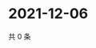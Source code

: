 # 2021-12-06

共 0 条

<!-- BEGIN WEIBO -->
<!-- 最后更新时间 Mon Dec 06 2021 06:00:45 GMT+0800 (China Standard Time) -->

<!-- END WEIBO -->
